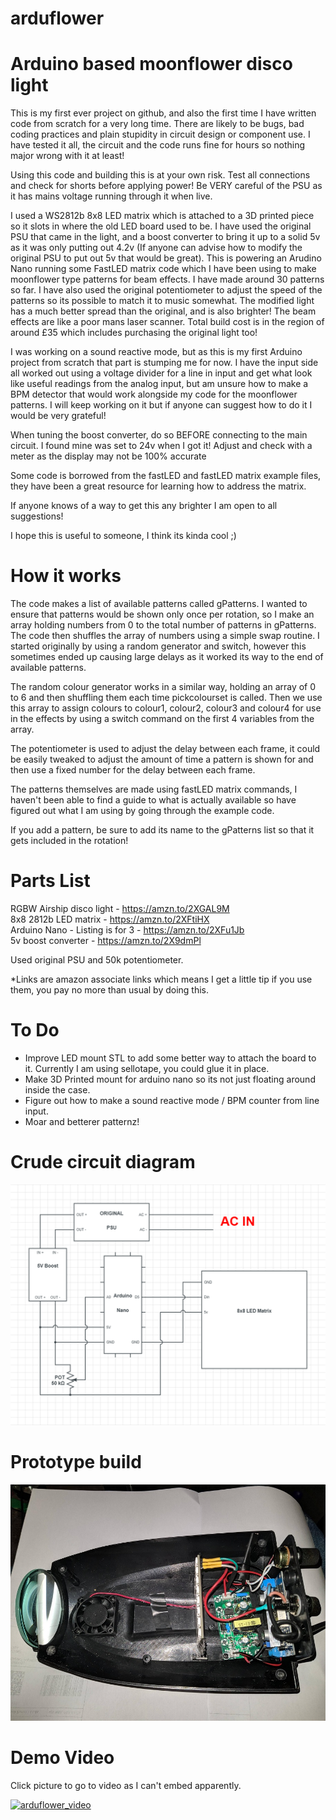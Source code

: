 # arduflower
# Arduino based moonflower disco light

This is my first ever project on github, and also the first time I have written code from scratch for a very long time. There are likely to be bugs, bad coding practices and plain stupidity in circuit design or component use. I have tested it all, the circuit and the code runs fine for hours so nothing major wrong with it at least!

Using this code and building this is at your own risk. Test all connections and check for shorts before applying power! Be VERY careful of the PSU as it has mains voltage running through it when live.

I used a WS2812b 8x8 LED matrix which is attached to a 3D printed piece so it slots in where the old LED board used to be. I have used the original PSU that came in the light, and a boost converter to bring it up to a solid 5v as it was only putting out 4.2v (If anyone can advise how to modify the original PSU to put out 5v that would be great). This is powering an Arudino Nano running some FastLED matrix code which I have been using to make moonflower type patterns for beam effects. I have made around 30 patterns so far. I have also used the original potentiometer to adjust the speed of the patterns so its possible to match it to music somewhat. The modified light has a much better spread than the original, and is also brighter! The beam effects are like a poor mans laser scanner. Total build cost is in the region of around £35 which includes purchasing the original light too!

I was working on a sound reactive mode, but as this is my first Arduino project from scratch that part is stumping me for now. I have the input side all worked out using a voltage divider for a line in input and get what look like useful readings from the analog input, but am unsure how to make a BPM detector that would work alongside my code for the moonflower patterns. I will keep working on it but if anyone can suggest how to do it I would be very grateful!

When tuning the boost converter, do so BEFORE connecting to the main circuit. I found mine was set to 24v when I got it! Adjust and check with a meter as the display may not be 100% accurate

Some code is borrowed from the fastLED and fastLED matrix example files, they have been a great resource for learning how to address the matrix.

If anyone knows of a way to get this any brighter I am open to all suggestions!

I hope this is useful to someone, I think its kinda cool ;)

# How it works

The code makes a list of available patterns called gPatterns. I wanted to ensure that patterns would be shown only once per rotation, so I make an array holding numbers from 0 to the total number of patterns in gPatterns. The code then shuffles the array of numbers using a simple swap routine. I started originally by using a random generator and switch, however this sometimes ended up causing large delays as it worked its way to the end of available patterns.

The random colour generator works in a similar way, holding an array of 0 to 6 and then shuffling them each time pickcolourset is called. Then we use this array to assign colours to colour1, colour2, colour3 and colour4 for use in the effects by using a switch command on the first 4 variables from the array.

The potentiometer is used to adjust the delay between each frame, it could be easily tweaked to adjust the amount of time a pattern is shown for and then use a fixed number for the delay between each frame.

The patterns themselves are made using fastLED matrix commands, I haven't been able to find a guide to what is actually available so have figured out what I am using by going through the example code.

If you add a pattern, be sure to add its name to the gPatterns list so that it gets included in the rotation!

# Parts List

RGBW Airship disco light - https://amzn.to/2XGAL9M<br>
8x8 2812b LED matrix - https://amzn.to/2XFtiHX<br>
Arduino Nano - Listing is for 3 - https://amzn.to/2XFu1Jb<br>
5v boost converter - https://amzn.to/2X9dmPl

Used original PSU and 50k potentiometer.

*Links are amazon associate links which means I get a little tip if you use them, you pay no more than usual by doing this.

# To Do

* Improve LED mount STL to add some better way to attach the board to it. Currently I am using sellotape, you could glue it in place.
* Make 3D Printed mount for arduino nano so its not just floating around inside the case.
* Figure out how to make a sound reactive mode / BPM counter from line input.
* Moar and betterer patternz!

# Crude circuit diagram

![CircuitDiagram](images/arduflower_diagram.png?raw=true)

# Prototype build

![PrototypeImage](images/arduflower_prototype.jpg?raw=true)

# Demo Video
Click picture to go to video as I can't embed apparently.

[![arduflower_video](https://img.youtube.com/vi/sVy2k0N5fuQ/0.jpg)](https://www.youtube.com/watch?v=sVy2k0N5fuQ)
